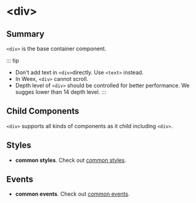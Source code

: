 # &lt;div&gt;

## Summary

`<div>` is the base container component.

::: tip
* Don't add text in `<div>`directly. Use `<text>` instead.
* In Weex, `<div>` cannot scroll.
* Depth level of `<div>` should be controlled for better performance. We sugges lower than 14 depth level.
:::

## Child Components

`<div>` supports all kinds of components as it child including `<div>`.

## Styles

* **common styles**. Check out [common styles](../styles/common-styles.html).

## Events

* **common events**. Check out [common events](../events/common-events.html).
